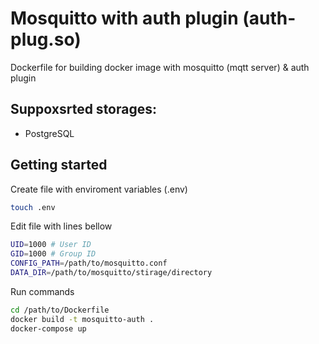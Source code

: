 # Mosquitto with auth plugin (auth-plug.so)

Dockerfile for building docker image with mosquitto (mqtt server) & auth plugin

## Suppoxsrted storages:

* PostgreSQL

## Getting started

Create file with enviroment variables (.env)

```bash
touch .env
```

Edit file with lines bellow

```bash
UID=1000 # User ID
GID=1000 # Group ID
CONFIG_PATH=/path/to/mosquitto.conf
DATA_DIR=/path/to/mosquitto/stirage/directory
```

Run commands

```bash
cd /path/to/Dockerfile
docker build -t mosquitto-auth .
docker-compose up
```
